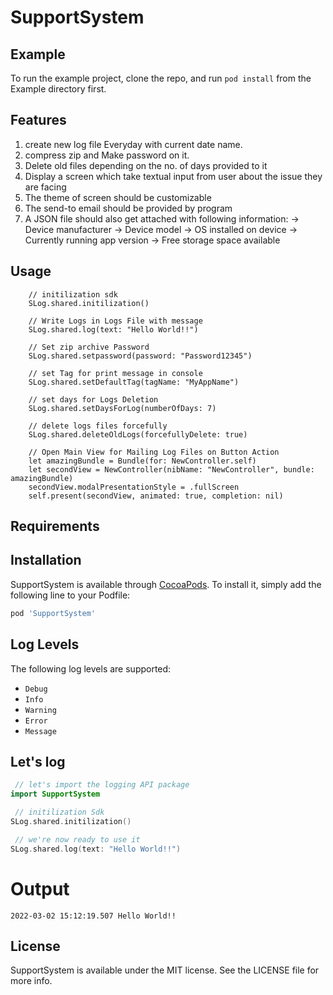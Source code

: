 # SupportSystem

## Example

To run the example project, clone the repo, and run `pod install` from the Example directory first.

## Features

 1) create new log file Everyday with current date name.
 2) compress zip and Make password on it.
 3) Delete old files depending on the no. of days provided to it
 4) Display a screen which take textual input from user about the issue they are facing
 5) The theme of screen should be customizable
 6) The send-to email should be provided by program
 7) A JSON file should also get attached with following information:
        -> Device manufacturer
        -> Device model
        -> OS installed on device
        -> Currently running app version
        -> Free storage space available

## Usage

        // initilization sdk
        SLog.shared.initilization()
        
        // Write Logs in Logs File with message
        SLog.shared.log(text: "Hello World!!")
        
        // Set zip archive Password
        SLog.shared.setpassword(password: "Password12345")
        
        // set Tag for print message in console
        SLog.shared.setDefaultTag(tagName: "MyAppName") 
        
        // set days for Logs Deletion
        SLog.shared.setDaysForLog(numberOfDays: 7)
        
        // delete logs files forcefully
        SLog.shared.deleteOldLogs(forcefullyDelete: true)
        
        // Open Main View for Mailing Log Files on Button Action
        let amazingBundle = Bundle(for: NewController.self)
        let secondView = NewController(nibName: "NewController", bundle: amazingBundle)
        secondView.modalPresentationStyle = .fullScreen
        self.present(secondView, animated: true, completion: nil)

## Requirements

## Installation

SupportSystem is available through [CocoaPods](https://cocoapods.org). To install
it, simply add the following line to your Podfile:

```ruby
pod 'SupportSystem'
```

## Log Levels

The following log levels are supported:

 - `Debug`
 - `Info`
 - `Warning`
 - `Error`
 - `Message`

## Let's log

```swift
 // let's import the logging API package
import SupportSystem

 // initilization Sdk
SLog.shared.initilization()

 // we're now ready to use it
SLog.shared.log(text: "Hello World!!")
```

# Output

```
2022-03-02 15:12:19.507 Hello World!!

```

## License

SupportSystem is available under the MIT license. See the LICENSE file for more info.
